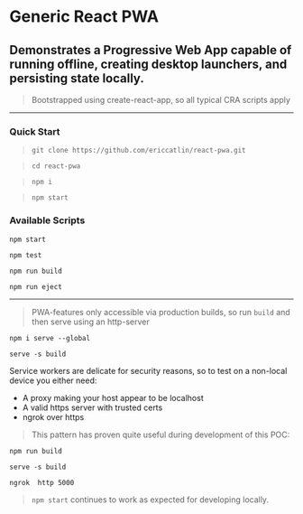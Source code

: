 # Generic React PWA
## Demonstrates a Progressive Web App capable of running offline, creating desktop launchers, and persisting state locally.
> Bootstrapped using create-react-app, so all typical CRA scripts apply
---

### Quick Start
> `git clone https://github.com/ericcatlin/react-pwa.git`

> `cd react-pwa`

> `npm i`

> `npm start`


### Available Scripts

`npm start`

`npm test`

`npm run build`

`npm run eject`

---

> PWA-features only accessible via production builds, so run `build` and then serve using an http-server

 `npm i serve --global`
 
 `serve -s build`

Service workers are delicate for security reasons, so to test on a non-local device you either need:

* A proxy making your host appear to be localhost
* A valid https server with trusted certs
* ngrok over https

> This pattern has proven quite useful during development of this POC:

 `npm run build`
 
 `serve -s build`
 
 `ngrok  http 5000`
 
 >`npm start` continues to work as expected for developing locally.
